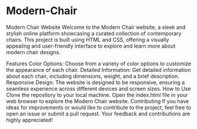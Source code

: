 # Modern-Chair
Modern Chair Website
Welcome to the Modern Chair website, a sleek and stylish online platform showcasing a curated collection of contemporary chairs. This project is built using HTML and CSS, offering a visually appealing and user-friendly interface to explore and learn more about modern chair designs.

Features
Color Options: Choose from a variety of color options to customize the appearance of each chair.
Detailed Information: Get detailed information about each chair, including dimensions, weight, and a brief description.
Responsive Design: The website is designed to be responsive, ensuring a seamless experience across different devices and screen sizes.
How to Use
Clone the repository to your local machine.
Open the index.html file in your web browser to explore the Modern Chair website.
Contributing
If you have ideas for improvements or would like to contribute to the project, feel free to open an issue or submit a pull request. Your feedback and contributions are highly appreciated!
